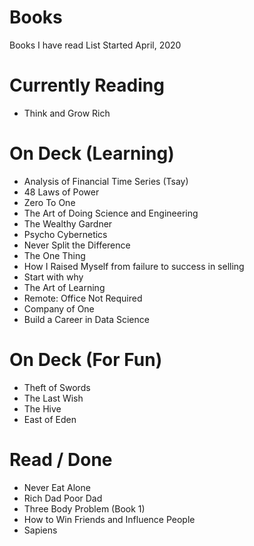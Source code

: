 # Books
Books I have read
List Started April, 2020


# Currently Reading
- Think and Grow Rich

# On Deck (Learning)
- Analysis of Financial Time Series (Tsay)
- 48 Laws of Power
- Zero To One
- The Art of Doing Science and Engineering
- The Wealthy Gardner
- Psycho Cybernetics
- Never Split the Difference
- The One Thing
- How I Raised Myself from failure to success in selling
- Start with why
- The Art of Learning
- Remote: Office Not Required
- Company of One
- Build a Career in Data Science


# On Deck (For Fun)
- Theft of Swords
- The Last Wish
- The Hive
- East of Eden


# Read / Done
- Never Eat Alone
- Rich Dad Poor Dad
- Three Body Problem (Book 1)
- How to Win Friends and Influence People
- Sapiens


